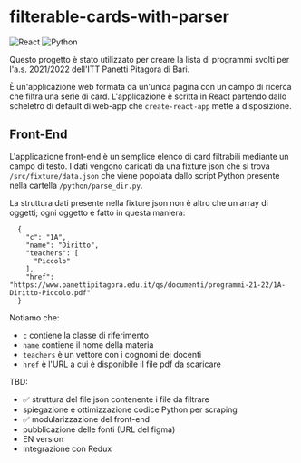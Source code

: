 # filterable-cards-with-parser
![React](https://img.shields.io/badge/react-%2320232a.svg?style=for-the-badge&logo=react&logoColor=%2361DAFB)
![Python](https://img.shields.io/badge/python-3670A0?style=for-the-badge&logo=python&logoColor=ffdd54)


Questo progetto è stato utilizzato per creare la lista di programmi svolti per l'a.s. 2021/2022 dell'ITT Panetti Pitagora di Bari. 

È un'applicazione web formata da un'unica pagina con un campo di ricerca che filtra una serie di card. 
L'applicazione è scritta in React partendo dallo scheletro di default di web-app che `create-react-app` mette a disposizione.


## Front-End

L'applicazione front-end è un semplice elenco di card filtrabili mediante un campo di testo. I dati vengono caricati da una fixture json che si trova `/src/fixture/data.json` che viene popolata dallo script Python presente nella cartella `/python/parse_dir.py`. 

La struttura dati presente nella fixture json non è altro che un array di oggetti; ogni oggetto è fatto in questa maniera: 

```
  {
    "c": "1A",
    "name": "Diritto",
    "teachers": [
      "Piccolo"
    ],
    "href": "https://www.panettipitagora.edu.it/qs/documenti/programmi-21-22/1A-Diritto-Piccolo.pdf"
  }
```

Notiamo che: 
- `c` contiene la classe di riferimento 
- `name` contiene il nome della materia 
- `teachers` è un vettore con i cognomi dei docenti
- `href` è l'URL a cui è disponibile il file pdf da scaricare

TBD: 
- ✅ struttura del file json contenente i file da filtrare
- spiegazione e ottimizzazione codice Python per scraping
- ✅ modularizzazione del front-end
- pubblicazione delle fonti (URL del figma)
- EN version
- Integrazione con Redux


